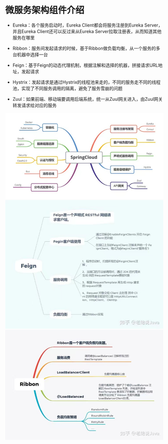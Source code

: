 # 微服务架构组件介绍

- Eureka：各个服务启动时，Eureka Client都会将服务注册到Eureka Server，并且Eureka Client还可以反过来从Eureka Server拉取注册表，从而知道其他服务在哪里

- Ribbon：服务间发起请求的时候，基于Ribbon做负载均衡，从一个服务的多台机器中选择一台

- Feign：基于Feign的动态代理机制，根据注解和选择的机器，拼接请求URL地址，发起请求

- Hystrix：发起请求是通过Hystrix的线程池来走的，不同的服务走不同的线程池，实现了不同服务调用的隔离，避免了服务雪崩的问题

- Zuul：如果前端、移动端要调用后端系统，统一从Zuul网关进入，由Zuul网关转发请求给对应的服务

![](SpringCloud架构.jpg)
![](Feign介绍.jpg)
![](Ribbon介绍.jpg)